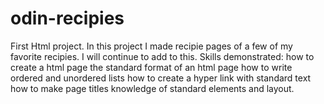 # odin-recipies
First Html project.
In this project I made recipie pages of a few of my favorite recipies. I will continue to add to this. 
Skills demonstrated:
  how to create a html page
  the standard format of an html page
  how to write ordered and unordered lists
  how to create a hyper link with standard text
  how to make page titles
  knowledge of standard elements and layout.
